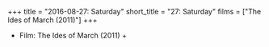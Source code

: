 +++
title = "2016-08-27: Saturday"
short_title = "27: Saturday"
films = ["The Ides of March (2011)"]
+++


* Film: The Ides of March (2011) +
